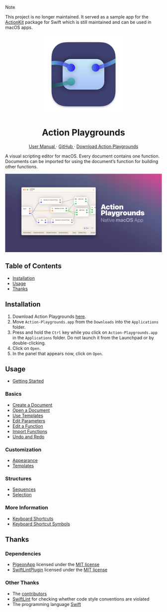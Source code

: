 > [!NOTE]
> This project is no longer maintained. It served as a sample app for the [ActionKit](https://david-swift.github.io/ActionKit-macOS/) package for Swift which is still maintained and can be used in macOS apps.

<p align="center">
  <img width="256" alt="Action Playgrounds App Icon" src="Icons/AppIcon.png">
  <h1 align="center">Action Playgrounds</h1>
</p>

<p align="center">
  <a href="https://david-swift.gitbook.io/action-playgrounds/">
  User Manual
  </a>
  ·
  <a href="https://github.com/david-swift/Action-Playgrounds-macOS">
  GitHub
  </a>
  ·
  <a href="https://github.com/david-swift/Action-Playgrounds-macOS/releases/latest/download/Action-Playgrounds.app.zip">
  Download Action Playgrounds
  </a>
</p>

A visual scripting editor for macOS. Every document contains one function. Documents can be imported for using the document’s function for building other functions.

![GitHub Banner][image-1]

## Table of Contents

- [Installation][1]
- [Usage][2]
- [Thanks][3]

## Installation

1. Download Action Playgrounds [here][4].
2. Move `Action-Playgrounds.app` from the `Downloads` into the `Applications` folder.
3. Press and hold the `Ctrl` key while you click on `Action-Playgrounds.app` in the `Applications` folder. Do not launch it from the Launchpad or by double-clicking.
4. Click on `Open`.
5. In the panel that appears now, click on `Open`.

## Usage

* [Getting Started][5]

### Basics

* [Create a Document][6]
* [Open a Document][7]
* [Use Templates][8]
* [Edit Parameters][9]
* [Edit a Function][10]
* [Import Functions][11]
* [Undo and Redo][12]

### Customization

* [Appearance][13]
* [Templates][14]

### Structures

* [Sequences][15]
* [Selection][16]

### More Information

* [Keyboard Shortcuts][17]
* [Keyboard Shortcut Symbols][18]

## Thanks

### Dependencies
- [PigeonApp][19] licensed under the [MIT license][20]
- [SwiftLintPlugin][21] licensed under the [MIT license][22]

### Other Thanks
- The [contributors][23]
- [SwiftLint][24] for checking whether code style conventions are violated
- The programming language [Swift][25]

[1]:	#Installation
[2]:	#Usage
[3]:	#Thanks
[4]:	https://github.com/david-swift/Action-Playgrounds-macOS/releases/latest/download/Action-Playgrounds.app.zip
[5]:	user-manual/GettingStarted.md
[6]:	user-manual/Basics/CreateDocument.md
[7]:	user-manual/Basics/OpenDocument.md
[8]:	user-manual/Basics/UseTemplates.md
[9]:	user-manual/Basics/EditParameters.md
[10]:	user-manual/Basics/EditFunction.md
[11]:	user-manual/Basics/ImportFunctions.md
[12]:	user-manual/Basics/UndoRedo.md
[13]:	user-manual/Customization/Appearance.md
[14]:	user-manual/Customization/Templates.md
[15]:	user-manual/Structures/Sequences.md
[16]:	user-manual/Structures/Selection.md
[17]:	user-manual/MoreInformation/Shortcuts.md
[18]:	user-manual/MoreInformation/ShortcutSymbols.md
[19]:	https://github.com/david-swift/PigeonApp-macOS
[20]:	https://github.com/david-swift/PigeonApp-macOS/blob/main/LICENSE.md
[21]:	https://github.com/lukepistrol/SwiftLintPlugin
[22]:	https://github.com/lukepistrol/SwiftLintPlugin/blob/main/LICENSE
[23]:	Contributors.md
[24]:	https://github.com/realm/SwiftLint
[25]:	https://github.com/apple/swift

[image-1]:	Icons/GitHubBanner.png
